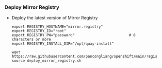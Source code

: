 ### Deploy Mirror Registry

* Deploy the latest version of Mirror Registry
  ```
  export REGISTRY_HOSTNAME="mirror.registry"
  export REGISTRY_ID="root"
  export REGISTRY_PW="password"                         # 8 characters or more
  export REGISTRY_INSTALL_DIR="/opt/quay-install"

  wget https://raw.githubusercontent.com/pancongliang/openshift/main/registry/deploy_mirror_registry.sh
  source deploy_mirror_registry.sh
```
